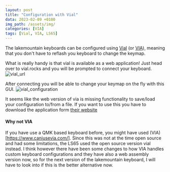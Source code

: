 ```yaml
---
layout: post
title: "Configuration with Vial"
data: 2023-02-09 +0100
img_path: /assets/img/
categories: [VIA]
tags: [Vial, VIA, LS65]
---
```

The lakemountain keyboards can be configured using [Vial](https://get.vial.today/) (or [VIA](https://www.caniusevia.com/)), meaning that you don't have to reflash you keyboard to change the keymap.

What is really handy is that vial is available as a web application! Just head over to vial.rocks and you will be prompted to connect your keyboard.
![vial_url](vial_url.png)

After connecting you will be able to change your keymap on the fly with this GUI.
![vial_configuration](vial_configuration.png)

It seems like the web version of via is missing functionality to save/load your configuration to/from a file. If you want to use this you have to download the application form [their website](https://get.vial.today/)

#### Why not VIA
If you have use a QMK based keyboard before, you might have used (VIA)[https://www.caniusevia.com/]. Since this was not at the time open source and had some limitations, the LS65 used the open source version vial instead. I think however there have been some changes to how VIA handles custom keyboard configurations and they have also a web assembly version now, so for the next version of the lakemountain keyboard, I will have to look into if this is the better alternative now.
